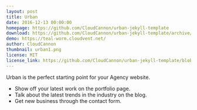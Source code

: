 ```yaml
---
layout: post
title: Urban
date: 2016-12-13 00:00:00
homepage: https://github.com/CloudCannon/urban-jekyll-template
download: https://github.com/CloudCannon/urban-jekyll-template/archive/master.zip
demo: https://teal-worm.cloudvent.net/
author: CloudCannon
thumbnail: urban1.png
license: MIT
license_link: https://github.com/CloudCannon/urban-jekyll-template/blob/master/LICENSE
---
```


Urban is the perfect starting point for your Agency website.

* Show off your latest work on the portfolio page.
* Talk about the latest trends in the industry on the blog.
* Get new business through the contact form.
